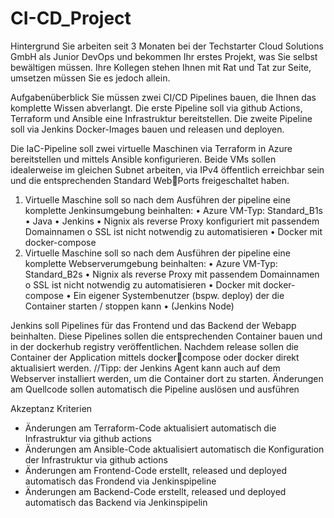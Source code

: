 # CI-CD_Project
Hintergrund 
Sie arbeiten seit 3 Monaten bei der Techstarter Cloud Solutions GmbH als Junior DevOps 
und bekommen Ihr erstes Projekt, was Sie selbst bewältigen müssen. Ihre Kollegen 
stehen Ihnen mit Rat und Tat zur Seite, umsetzen müssen Sie es jedoch allein.

Aufgabenüberblick 
Sie müssen zwei CI/CD Pipelines bauen, die Ihnen das komplette Wissen abverlangt. Die 
erste Pipeline soll via github Actions, Terraform und Ansible eine Infrastruktur
bereitstellen. Die zweite Pipeline soll via Jenkins Docker-Images bauen und releasen und 
deployen.

Die IaC-Pipeline soll zwei virtuelle Maschinen via Terraform in Azure bereitstellen und 
mittels Ansible konfigurieren. Beide VMs sollen idealerweise im gleichen Subnet 
arbeiten, via IPv4 öffentlich erreichbar sein und die entsprechenden Standard WebPorts freigeschaltet haben.
1. Virtuelle Maschine soll so nach dem Ausführen der pipeline eine komplette Jenkinsumgebung beinhalten:
     • Azure VM-Typ: Standard_B1s
     • Java
     • Jenkins
     • Nignix als reverse Proxy konfiguriert mit passendem Domainnamen
     o SSL ist nicht notwendig zu automatisieren
     • Docker mit docker-compose
2. Virtuelle Maschine soll so nach dem Ausführen der pipeline eine komplette Webserverumgebung beinhalten:
    • Azure VM-Typ: Standard_B2s
    • Nignix als reverse Proxy mit passendem Domainnamen
    o SSL ist nicht notwendig zu automatisieren
    • Docker mit docker-compose
    • Ein eigener Systembenutzer (bspw. deploy) der die Container starten / stoppen kann
    • (Jenkins Node)
    
Jenkins soll Pipelines für das Frontend und das Backend der Webapp beinhalten. Diese 
Pipelines sollen die entsprechenden Container bauen und in der dockerhub registry 
veröffentlichen. Nachdem release sollen die Container der Application mittels dockercompose 
oder docker direkt aktualisiert werden.
//Tipp: der Jenkins Agent kann auch auf dem Webserver installiert werden, um die Container dort zu starten.
Änderungen am Quellcode sollen automatisch die Pipeline auslösen und ausführen

Akzeptanz Kriterien 
- Änderungen am Terraform-Code aktualisiert automatisch die Infrastruktur via github actions
- Änderungen am Ansible-Code aktualisiert automatisch die Konfiguration der Infrastruktur 
via github actions
- Änderungen am Frontend-Code erstellt, released und deployed automatisch das Frondend 
via Jenkinspipeline
- Änderungen am Backend-Code erstellt, released und deployed automatisch das Backend via 
Jenkinspipelin
